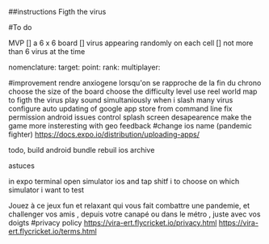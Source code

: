 ##instructions Figth the virus


#To do

MVP
[] a 6 x 6 board
[] virus appearing randomly on each cell
[] not more than 6 virus at the time

nomenclature:
target:
point:
rank:
multiplayer:

#improvement
rendre anxiogene lorsqu'on se rapproche de la fin du chrono
choose the size of the board
choose the difficulty level
use reel world map to figth the virus
play sound simultaniously when i slash many virus
configure auto updating of google app store from command line
fix permission android issues
control splash screen desapearence
make the game more insteresting with geo feedback
#change ios name (pandemic fighter)
 https://docs.expo.io/distribution/uploading-apps/


todo, build android bundle rebuil ios archive


astuces

in expo terminal open simulator ios and tap shitf i to choose on which simulator i want to test


Jouez à ce jeux fun et relaxant qui vous fait combattre une pandemie, et challenger vos amis , depuis votre canapé ou dans le métro , juste avec vos doigts
#privacy policy
https://vira-ert.flycricket.io/privacy.html
https://vira-ert.flycricket.io/terms.html
